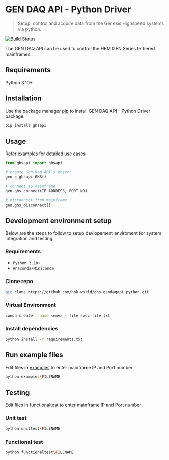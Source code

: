 # GEN DAQ API - Python Driver
> Setup, control and acquire data from the Genesis Highspeed systems via python.

[![Build Status](https://dev.azure.com/GenesisHighSpeed/GHS%20ESW/_apis/build/status/hbk-world.ghs-gendaqapi-python?branchName=main)](https://dev.azure.com/GenesisHighSpeed/GHS%20ESW/_build/latest?definitionId=117&branchName=main)

The GEN DAQ API can be used to control the HBM GEN Series tethered mainframes.

## Requirements

Python 3.10+

## Installation

Use the package manager [pip](https://pip.pypa.io/en/stable/) to install GEN DAQ API - Python Driver package.

```bash
pip install ghsapi
```

## Usage

Refer [examples](./examples) for detailed use cases

```python
from ghsapi import ghsapi

# create Gen Daq API's object
gen = ghsapi.GHS()

# connect to mainframe
gen.ghs_connect(IP_ADDRESS, PORT_NO)

# disconnect from mainframe
gen.ghs_disconnect()
```

## Development environment setup

Below are the steps to follow to setup devlopement enviroment for system integration and testing.

### Requirements

- `Python 3.10+`
- `Anaconda/Miniconda`

### Clone repo

```bash
git clone https://github.com/hbk-world/ghs-gendaqapi-python.git
```

### Virtual Environment

```bash
conda create --name <env> --file spec-file.txt
```

### Install dependencies

```bash
python install -r requirements.txt
```

## Run example files

Edit files in [examples](./examples) to enter mainframe IP and Port number

```bash
python examples\FILENAME
```

## Testing

Edit files in [functionaltest](./functionaltest) to enter mainframe IP and Port number

### Unit test

```bash
python unittest\FILENAME
```

### Functional test

```bash
python functionaltest\FILENAME
```
